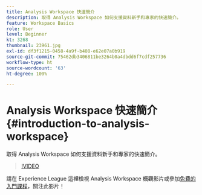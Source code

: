 ```yaml
---
title: Analysis Workspace 快速簡介
description: 取得 Analysis Workspace 如何支援資料新手和專家的快速簡介。
feature: Workspace Basics
role: User
level: Beginner
kt: 3268
thumbnail: 23961.jpg
exl-id: df3f1215-0458-4a9f-b408-e62e07a0b919
source-git-commit: 75462db3406811be3264b0a4dbdd6f7cdf257736
workflow-type: ht
source-wordcount: '63'
ht-degree: 100%

---
```


# Analysis Workspace 快速簡介 {#introduction-to-analysis-workspace}

取得 Analysis Workspace 如何支援資料新手和專家的快速簡介。

>[!VIDEO](https://video.tv.adobe.com/v/28165/?quality=12&learn=on)

請在 Experience League 這裡檢視 Analysis Workspace 概觀影片或參加[免費的入門課程](https://experienceleague.adobe.com/?recommended=Analytics-U-1-2020.1.workspace)，關注此影片！
